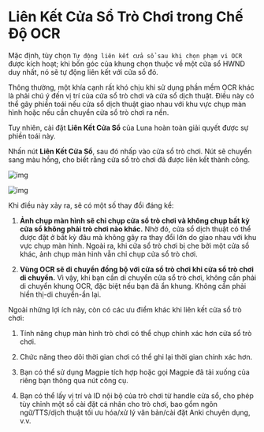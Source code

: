 # Liên Kết Cửa Sổ Trò Chơi trong Chế Độ OCR

Mặc định, tùy chọn `Tự động liên kết cửa sổ sau khi chọn phạm vi OCR` được kích hoạt; khi bốn góc của khung chọn thuộc về một cửa sổ HWND duy nhất, nó sẽ tự động liên kết với cửa sổ đó.

Thông thường, một khía cạnh rất khó chịu khi sử dụng phần mềm OCR khác là phải chú ý đến vị trí của cửa sổ trò chơi và cửa sổ dịch thuật. Điều này có thể gây phiền toái nếu cửa sổ dịch thuật giao nhau với khu vực chụp màn hình hoặc nếu cần chuyển cửa sổ trò chơi ra nền.

Tuy nhiên, cài đặt **Liên Kết Cửa Sổ** của Luna hoàn toàn giải quyết được sự phiền toái này.

Nhấn nút **Liên Kết Cửa Sổ**, sau đó nhấp vào cửa sổ trò chơi. Nút sẽ chuyển sang màu hồng, cho biết rằng cửa sổ trò chơi đã được liên kết thành công.

![img](https://image.lunatranslator.org/zh/gooduseocr/bind.png)

![img](https://image.lunatranslator.org/zh/gooduseocr/bindok.png)

Khi điều này xảy ra, sẽ có một số thay đổi đáng kể:

1. **Ảnh chụp màn hình sẽ chỉ chụp cửa sổ trò chơi và không chụp bất kỳ cửa sổ không phải trò chơi nào khác.** Nhờ đó, cửa sổ dịch thuật có thể được đặt ở bất kỳ đâu mà không gây ra thay đổi lớn do giao nhau với khu vực chụp màn hình. Ngoài ra, khi cửa sổ trò chơi bị che bởi một cửa sổ khác, ảnh chụp màn hình vẫn chỉ chụp cửa sổ trò chơi.

2. **Vùng OCR sẽ di chuyển đồng bộ với cửa sổ trò chơi khi cửa sổ trò chơi di chuyển.** Vì vậy, khi bạn cần di chuyển cửa sổ trò chơi, không cần phải di chuyển khung OCR, đặc biệt nếu bạn đã ẩn khung. Không cần phải hiển thị-di chuyển-ẩn lại.

Ngoài những lợi ích này, còn có các ưu điểm khác khi liên kết cửa sổ trò chơi:

1. Tính năng chụp màn hình trò chơi có thể chụp chính xác hơn cửa sổ trò chơi.

2. Chức năng theo dõi thời gian chơi có thể ghi lại thời gian chính xác hơn.

3. Bạn có thể sử dụng Magpie tích hợp hoặc gọi Magpie đã tải xuống của riêng bạn thông qua nút công cụ.

4. Bạn có thể lấy vị trí và ID nội bộ của trò chơi từ handle cửa sổ, cho phép tùy chỉnh một số cài đặt cá nhân cho trò chơi, bao gồm ngôn ngữ/TTS/dịch thuật tối ưu hóa/xử lý văn bản/cài đặt Anki chuyên dụng, v.v.